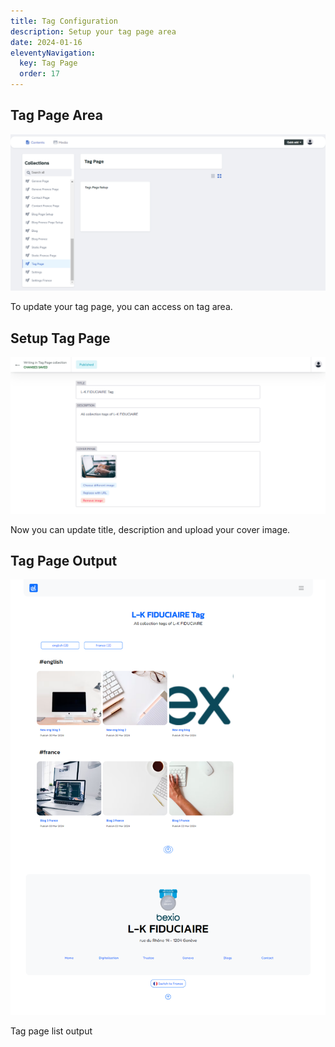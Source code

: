 ```yaml
---
title: Tag Configuration
description: Setup your tag page area
date: 2024-01-16
eleventyNavigation:
  key: Tag Page
  order: 17
---
```

## Tag Page Area

![Static page update](./setup.png)

To update your tag page, you can access on tag area.

## Setup Tag Page

![Static page update](./content.png)

Now you can update title, description and upload your cover image.

## Tag Page Output

![Tag page update](./tag.png)

Tag page list output
